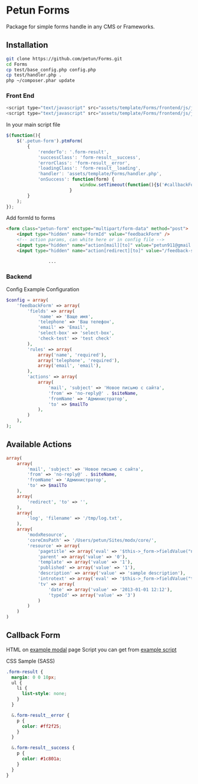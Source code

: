 # Petun Forms
Package for simple forms handle in any CMS or Frameworks.

## Installation

```sh
git clone https://github.com/petun/Forms.git
cd Forms
cp test/base_config.php config.php
cp test/handler.php .
php ~/composer.phar update
```

### Front End
```javascript
<script type="text/javascript" src="assets/template/Forms/frontend/js/jquery-1.11.2.min.js"></script>
<script type="text/javascript" src="assets/template/Forms/frontend/js/jquery.petun-forms.js"></script>
```
In your main script file

```javascript
$(function(){
    $('.petun-form').ptmForm(
        {
            'renderTo': '.form-result',
            'successClass': 'form-result__success',
            'errorClass': 'form-result__error',
            'loadingClass': 'form-result__loading',
            'handler': 'assets/template/Forms/handler.php',
            'onSuccess': function(form) {
                            window.setTimeout(function(){$('#callbackForm').modal('toggle')} , 2000);
                        }
        }
    );
});
```

Add formId to forms
```html
<form class="petun-form" enctype="multipart/form-data" method="post">
    <input type="hidden" name="formId" value="feedbackForm" />
    <!-- action params, can white here or in config file -->
    <input type="hidden" name="action[mail][to]" value="petun911@gmail.com" />
    <input type="hidden" name="action[redirect][to]" value="/feedback-success.html" />

                ...
```

### Backend
Config Example Configuration
```php
$config = array(
	'feedbackForm' => array(
		'fields' => array(
			'name' => 'Ваще имя',
			'telephone' => 'Ваш телефон',
			'email' => 'Email',
			'select-box' => 'select-box',
			'check-test' => 'test check'
		),
		'rules' => array(
			array('name', 'required'),
			array('telephone', 'required'),
			array('email', 'email'),
		),
		'actions' => array(
			array(
				'mail', 'subject' => 'Новое письмо с сайта',
				'from' => 'no-reply@' . $siteName,
				'fromName' => 'Администратор',
				'to' => $mailTo
			),
		)
	),
);
```

## Available Actions
```php
array(
	array(
		'mail', 'subject' => 'Новое письмо с сайта',
		'from' => 'no-reply@' . $siteName,
		'fromName' => 'Администратор',
		'to' => $mailTo
	),
	array(
		'redirect', 'to' => '',
	),
	array(
	    'log', 'filename' => '/tmp/log.txt',
	),
	array(
		'modxResource',
		'coreCmsPath' => '/Users/petun/Sites/modx/core/',
		'resource' => array(
			'pagetitle' => array('eval' => '$this->_form->fieldValue("name")'),
			'parent' => array('value' => '0'),
			'template' => array('value' => '1'),
			'published' => array('value' => '1'),
			'description' => array('value' => 'sample description'),
			'introtext' => array('eval' => '$this->_form->fieldValue("telephone") . $this->_form->fieldValue("email")'),
			'tv' => array(
				'date' => array('value' => '2013-01-01 12:12'),
				'typeId' => array('value' => '3')
			)
		)
	)
)
```


## Callback Form
HTML on [example modal] page
Script you can get from [example script]



[example modal]:https://github.com/petun/Forms/blob/master/test/example_modal.html

[example script]:https://github.com/petun/Forms/blob/master/frontend/js/script.js

CSS Sample (SASS)
```css
.form-result {
  margin: 0 0 10px;
  ul {
    li {
      list-style: none;
    }
  }

  &.form-result__error {
    p {
      color: #ff2f25;
    }
  }

  &.form-result__success {
    p {
      color: #1c801a;
    }
  }
}
```
